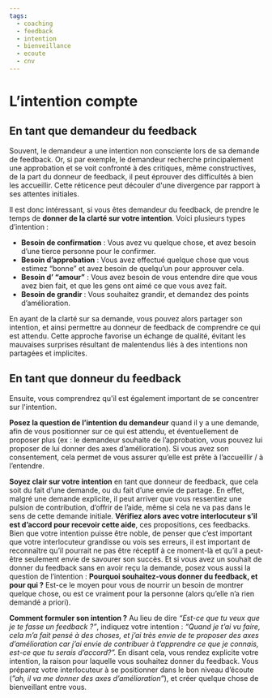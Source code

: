 ```yaml
---
tags:
  - coaching
  - feedback
  - intention
  - bienveillance
  - ecoute
  - cnv
---
```

# L’intention compte

## En tant que demandeur du feedback

Souvent, le demandeur a une intention non consciente lors de sa demande de feedback. Or, si par exemple, le demandeur recherche principalement une approbation et se voit confronté à des critiques, même constructives, de la part du donneur de feedback, il peut éprouver des difficultés à bien les accueillir. Cette réticence peut découler d'une divergence par rapport à ses attentes initiales.

Il est donc intéressant, si vous êtes demandeur du feedback, de prendre le temps de **donner de la clarté sur votre intention**. Voici plusieurs types d’intention :

- **Besoin de confirmation** : Vous avez vu quelque chose, et avez besoin d’une tierce personne pour le confirmer.
- **Besoin d’approbation** : Vous avez effectué quelque chose que vous estimez “bonne” et avez besoin de quelqu’un pour approuver cela.
- **Besoin d’ “amour”** : Vous avez besoin de vous entendre dire que vous avez bien fait, et que les gens ont aimé ce que vous avez fait.
- **Besoin de grandir** : Vous souhaitez grandir, et demandez des points d’amélioration.

En ayant de la clarté sur sa demande, vous pouvez alors partager son intention, et ainsi permettre au donneur de feedback de comprendre ce qui est attendu. Cette approche favorise un échange de qualité, évitant les mauvaises surprises résultant de malentendus liés à des intentions non partagées et implicites.

## En tant que donneur du feedback

Ensuite, vous comprendrez qu'il est également important de se concentrer sur l'intention.

**Posez la question de l’intention du demandeur** quand il y a une demande, afin de vous positionner sur ce qui est attendu, et éventuellement de proposer plus (ex : le demandeur souhaite de l’approbation, vous pouvez lui proposer de lui donner des axes d’amélioration). Si vous avez son consentement, cela permet de vous assurer qu’elle est prête à l’accueillir / à l’entendre.

**Soyez clair sur votre intention** en tant que donneur de feedback, que cela soit du fait d’une demande, ou du fait d’une envie de partage. En effet, malgré une demande explicite, il peut arriver que vous ressentiez une pulsion de contribution, d’offrir de l’aide, même si cela ne va pas dans le sens de cette demande initiale. **Vérifiez alors avec votre interlocuteur s’il est d’accord pour recevoir cette aide**, ces propositions, ces feedbacks. Bien que votre intention puisse être noble, de penser que c’est important que votre interlocuteur grandisse ou vois ses erreurs, il est important de reconnaître qu’il pourrait ne pas être réceptif à ce moment-là et qu’il a peut-être seulement envie de savourer son succès. Et si vous avez un souhait de donner du feedback sans en avoir reçu la demande, posez vous aussi la question de l’intention : **Pourquoi souhaitez-vous donner du feedback, et pour qui ?** Est-ce le moyen pour vous de nourrir un besoin de montrer quelque chose, ou est ce vraiment pour la personne (alors qu’elle n’a rien demandé a priori).

**Comment formuler son intention ?** Au lieu de dire _“Est-ce que tu veux que je te fasse un feedback ?”_, indiquez votre intention : _“Quand je t’ai vu faire, cela m’a fait pensé à des choses, et j’ai très envie de te proposer des axes d’amélioration car j’ai envie de contribuer à t’apprendre ce que je connais, est-ce que tu serais d’accord?”._ En disant cela, vous rendez explicite votre intention, la raison pour laquelle vous souhaitez donner du feedback. Vous préparez votre interlocuteur à se positionner dans le bon niveau d’écoute (_”ah, il va me donner des axes d’amélioration”_), et créer quelque chose de bienveillant entre vous.